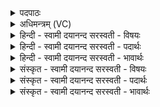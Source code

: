 <details><summary>पदपाठः</summary>

विश्वा॑साम्। भु॒वाम्। प॒ते॒। विश्व॑स्य। म॒न॒सः॒ प॒ते॒। विश्व॑स्य। व॒च॒सः॒। प॒ते॒। सर्व॑स्य। व॒च॒सः॒। प॒ते॒। दे॒वश्रु॒दिति॑ देवऽश्रुत्। त्वम्। दे॒व॒। घ॒र्म॒। दे॒वः। दे॒वान्। पा॒हि॒। अत्र॑। प्र। अ॒वीः॒। अनु॑। वाम्। दे॒ववी॑तय॒ इति॑ दे॒वऽवी॑तये। मधु॑। माध्वी॑भ्याम्। मधु॒। माधू॑चीभ्याम्। १८।
</details>

<details><summary>अधिमन्त्रम् (VC)</summary>

- ईश्वरो देवता
- दध्यङ्ङाथर्वण ऋषिः
- निचृदत्यष्टिः
- गान्धारः
</details>

<details><summary>हिन्दी - स्वामी दयानन्द सरस्वती  - विषयः</summary>

फिर उसी विषय को अगले मन्त्र में कहा है ॥
</details>

<details><summary>हिन्दी - स्वामी दयानन्द सरस्वती  - पदार्थः</summary>

पदार्थान्वयभाषाः -  हे (विश्वासाम्) सब (भुवाम्) पृथिवियों के (पते) स्वामिन् (विश्वस्य) सब (मनसः) सकंल्प-विकल्प आदि वृत्तियुक्त अन्तःकरण के (पते) रक्षक (विश्वस्य) समस्त (वचसः) वेदवाणी के (पते) पालक (सर्वस्य) संपूर्ण (वचसः) वचनमात्र के (पते) रक्षक (घर्म) प्रकाशक (देव) सब सुखों के दाता जगदीश्वर ! (देवश्रुत्) विद्वानों को सुननेहारे (देवः) रक्षक हुए (त्वम्) आप (अत्र) इस जगत् में (देवान्) धार्मिक विद्वानों की (पाहि) रक्षा कीजिये। (माध्वीभ्याम्) मधुरादि गुणयुक्त विद्या और उत्तम शिक्षा के (मधु) मधुर विज्ञान को (प्र, अवीः) प्रकर्ष के साथ दीजिये (माधूचीभ्याम्) विष को विनाशनेवाली मधुविद्या को प्राप्त होनेवाली अध्यापक उपदेशकों के साथ (देववीतये) दिव्य गुणों की प्राप्ति के लिये विद्वानों की (अनु) अनुकूल रक्षा कीजिये। इस प्रकार हे अध्यापक उपदेशको ! (वाम्) तुम्हारे लिये मैं उपदेश को करूँ ॥१८ ॥
</details>

<details><summary>हिन्दी - स्वामी दयानन्द सरस्वती  - भावार्थः</summary>

भावार्थभाषाः -  हे विद्वानो ! तुम लोग सब देव, आत्मा और मनों के स्वामी, सब सुननेवाले, सबके रक्षक परमात्मा को जान और उत्तम सुख को प्राप्त होकर दूसरों को सुख प्राप्त कराओ ॥१८ ॥
</details>

<details><summary>संस्कृत - स्वामी दयानन्द सरस्वती  - विषयः</summary>

पुनस्तमेव विषयमाह ॥
</details>

<details><summary>संस्कृत - स्वामी दयानन्द सरस्वती  - पदार्थः</summary>

पदार्थान्वयभाषाः -  हे विश्वासां भुवां पते विश्वस्य मनसस्पते विश्वस्य वचसस्पते सर्वस्य वचसस्पते घर्म देव जगदीश्वर ! देवश्रुद्देवस्त्वमत्र देवान् पाहि। माध्वीभ्यां सह मधु प्रावीर्माधूचीभ्यां देववीतये देवाननुपाहीति। हे अध्यापकोपदेशकौ ! वां युवाभ्यामहमिदमुपदिशेयम् ॥१८ ॥
</details>

<details><summary>संस्कृत - स्वामी दयानन्द सरस्वती  - भावार्थः</summary>

भावार्थभाषाः -  हे विद्वांसो ! यूयं विश्वेदेवात्ममनसां स्वामिनं सर्वश्रोतारं सर्वस्य रक्षितारं परमात्मानं विज्ञाय दिव्यं सुखं प्राप्यान्यान् प्रापयत ॥१८ ॥
</details>